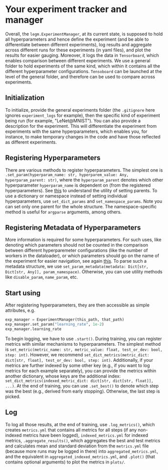 # Your experiment tracker and manager

Overall, the `legm.ExperimentManager`, at its current state, is supposed to hold all hyperparameters and hence define the experiment (and be able to differentiate between different experiments), log results and aggregate across different runs for these experiments (in yaml files), and plot the results for easier gauging. Moreover, it logs the data in `Tensorboard`, which enables comparison between different experiments. We use a general folder to hold experiments of the same kind, which within it contains all the different hyperparameter configurations. `Tensoboard` can be launched at the level of the general folder, and therefore can be used to compare across experiments.

## Initialization

To initialize, provide the general experiments folder (the `.gitignore` here ignores `experiment_logs` for example), then the specific kind of experiment being run (for example, "LeNet@MNIST"). You can also provide a description for the experiment. This will differentiate the experiment from experiments with the same hyperparameters, which enables you, for instance, to make temporary changes in the code and have those reflected as different experiments.

## Registering Hyperparameters

There are various methods to register hyperparameters. The simplest one is `.set_param(hyperparam_name: str, hyperparem_value: Any, hyperparam_parent: str)`, where the `hyperparam_parent` denotes which other hyperparameter `hyperparam_name` is dependent on (from the registered hyperparameters). See [this](./metadata.md) to understand the utility of setting parents. To use a dictionary or namespace instead of setting individual hyperparameters, use `set_dict_params` and `set_namespace_params`. Note you can set only one parent for the whole structure. The namespace-specific method is useful for `argparse` arguments, among others.

## Registering Metadata of Hyperparameters

More information is required for some hyperparameters. For such uses, like denoting which parameters should not be counted in the comparison between different hyperparemeter configurations (like the number of workers in the dataloader), or which parameters should go on the name of the experiment for easier navigation, see again [this](./metadata.md). To parse such a metadata structure, we use `set_param_metadata(metadata: Dict[str, Dict[str, Any]], param_namespace)`. Otherwise, you can use utility methods like `disable_param`, `name_param`, etc.

## Start using

After registering hyperparameters, they are then accessible as simple attributes, e.g.

```python
exp_manager = ExperimentManager(this_path, that_path)
exp_manager.set_param("learning_rate", 1e-2)
exp_manager.learning_rate
```

To begin logging, we have to use `.start()`. During training, you can register metrics with similar mechanisms to hyperparameters. The simplest method is `set_metric(metric_name: str, metric_value: float, test_or_dev: bool, step: int)`. However, we recommend `set_dict_metrics(metric_dict: dict[str, float], test_or_dev: bool, step: int)`. Additionally, if your metrics are further indexed by some other key (e.g., if you want to log metrics for each example separately), you can provide the metrics within another dictionary, whose keys are the additional index: `set_dict_metrics(indexed_metric_dict: dict[str, dict[str, float]], ...)`. At the end of training, you can use `.set_best()` to denote which step was the best (e.g., derived from early stopping). Otherwise, the last step is picked. 

## Log

To log all those results, at the end of training, use `.log_metrics()`, which creates `metrics.yml` that contains all metrics for all steps (if any non-indexed metrics have been logged), `indexed_metrics.yml` for indexed metrics, `.aggregate_results()`, which aggregates the best and test metrics and calculates mean and standard deviation from the `metrics.yml` file (because more runs may be logged in there) into `aggregated_metrics.yml`, and the equivalent in `aggregated_indexed_metrics.yml`, and `.plot()` (that contains optional arguments) to plot the metrics in `plots/`.